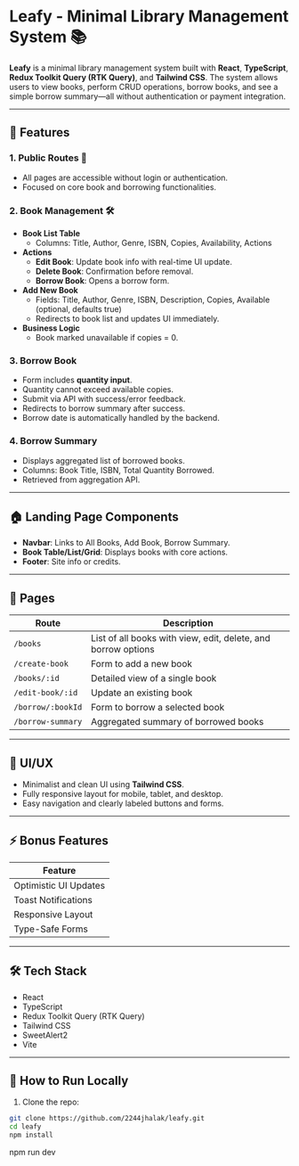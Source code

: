 # Leafy - Minimal Library Management System 📚

**Leafy** is a minimal library management system built with **React**, **TypeScript**, **Redux Toolkit Query (RTK Query)**, and **Tailwind CSS**. The system allows users to view books, perform CRUD operations, borrow books, and see a simple borrow summary—all without authentication or payment integration.

---

## 🌟 Features

### 1. Public Routes 🚀
- All pages are accessible without login or authentication.
- Focused on core book and borrowing functionalities.

### 2. Book Management 🛠️
- **Book List Table**
  - Columns: Title, Author, Genre, ISBN, Copies, Availability, Actions
- **Actions**
  - **Edit Book**: Update book info with real-time UI update.
  - **Delete Book**: Confirmation before removal.
  - **Borrow Book**: Opens a borrow form.
- **Add New Book**
  - Fields: Title, Author, Genre, ISBN, Description, Copies, Available (optional, defaults true)
  - Redirects to book list and updates UI immediately.
- **Business Logic**
  - Book marked unavailable if copies = 0.

### 3. Borrow Book
- Form includes **quantity input**.
- Quantity cannot exceed available copies.
- Submit via API with success/error feedback.
- Redirects to borrow summary after success.
- Borrow date is automatically handled by the backend.

### 4. Borrow Summary
- Displays aggregated list of borrowed books.
- Columns: Book Title, ISBN, Total Quantity Borrowed.
- Retrieved from aggregation API.

---

## 🏠 Landing Page Components
- **Navbar**: Links to All Books, Add Book, Borrow Summary.
- **Book Table/List/Grid**: Displays books with core actions.
- **Footer**: Site info or credits.

---

## 📄 Pages
| Route | Description |
|-------|-------------|
| `/books` | List of all books with view, edit, delete, and borrow options |
| `/create-book` | Form to add a new book |
| `/books/:id` | Detailed view of a single book |
| `/edit-book/:id` | Update an existing book |
| `/borrow/:bookId` | Form to borrow a selected book |
| `/borrow-summary` | Aggregated summary of borrowed books |

---

## 🎨 UI/UX
- Minimalist and clean UI using **Tailwind CSS**.
- Fully responsive layout for mobile, tablet, and desktop.
- Easy navigation and clearly labeled buttons and forms.

---

## ⚡ Bonus Features
| Feature |
|---------|
| Optimistic UI Updates |
| Toast Notifications |
| Responsive Layout |
| Type-Safe Forms |

---

## 🛠️ Tech Stack
- React
- TypeScript
- Redux Toolkit Query (RTK Query)
- Tailwind CSS
- SweetAlert2
- Vite

---

## 🚀 How to Run Locally
1. Clone the repo:

```bash
git clone https://github.com/2244jhalak/leafy.git
cd leafy
npm install
```
npm run dev


